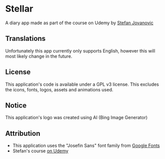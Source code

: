 # Stellar
 A diary app made as part of the course on Udemy by [Stefan Jovanovic](https://github.com/stevdza-san)

## Translations

Unfortunately this app currently only supports English, however this will most likely change in the future.

## License

This application's code is available under a GPL v3 license. This excludes the icons, fonts, logos, assets and animations used.

## Notice
This application's logo was created using AI (Bing Image Generator)

## Attribution
* This application uses the "Josefin Sans" font family from [Google Fonts](https://fonts.google.com)
* Stefan's course [on Udemy](https://www.udemy.com/course/complete-multi-modular-architecture-for-android-development/)